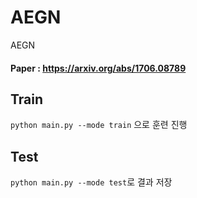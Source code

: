 # AEGN
AEGN

#### Paper : https://arxiv.org/abs/1706.08789



## Train 
  `python main.py --mode train` 으로 훈련 진행
  


## Test
  `python main.py --mode test`로 결과 저장
  

